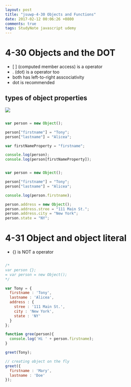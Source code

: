 ```yaml
---
layout: post
title: "jsuwp-4-30 Objects and Functions"
date: 2017-02-12 00:06:26 +0800
comments: true
tags: StudyNote javascript udemy
---
```


<!--more-->

# 4-30 Objects and the DOT

-  \[ \] (computed member access) is a operator
-  . (dot) is a operator too
-  both has left-to-right asscociativity
- dot is recommended

## types of object properties

<img src="{{root_url}}/images/studynotes/object_properties.PNG">

``` javascript computed member access

var person = new Object();

person["firstname"] = "Tony";
person["lastname"] = "Alicea";

var firstNameProperty = "firstname";

console.log(person);
console.log(person[firstNameProperty]);


```

``` javascript dot operator

var person = new Object();

person["firstname"] = "Tony";
person["lastname"] = "Alicea";

console.log(person.firstname);

person.address = new Object();
person.address.stree = "111 Main St.";
person.address.city = "New York";
person.state = "NY";

```

# 4-31 Object and object literal

- {} is NOT a operator

``` javascript object literal

/*
var person {};
= var person = new Object();
*/

var Tony = {
  firstname : 'Tony',
  lastname : 'Alicea',
  address : {
    stree : '111 Main St.',
    city : 'New York',
    state : 'NY'
  }
};

function gree(person){
  console.log('Hi ' + person.firstname);
}

greet(Tony);

// creating object on the fly
greet({
  firstname : 'Mary',
  lastname : 'Doe'
});


```